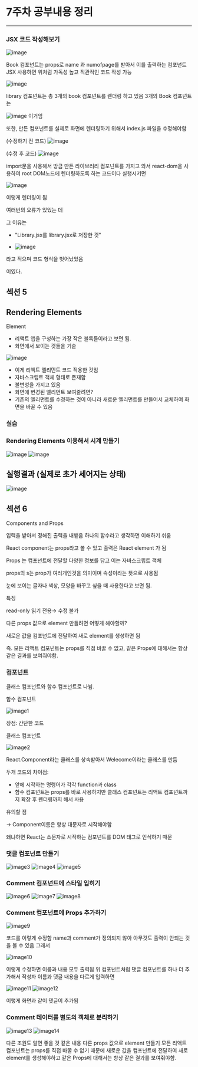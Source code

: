 # 7주차 공부내용 정리
---

### JSX 코드 작성해보기
![image](https://github.com/yeab-in/git-practice/blob/feat/%230/4%EC%A3%BC%EC%B0%A8%20%ED%95%99%EC%8A%B5%EC%82%AC%EC%A7%84/7.1.png)

Book 컴포넌트는 props로 name 과 numofpage를 받아서 이를 출력하는 컴포넌트
JSX 사용하면 위처럼 가독성 높고 직관적인 코드 작성 가능

![image](https://github.com/yeab-in/git-practice/blob/feat/%230/4%EC%A3%BC%EC%B0%A8%20%ED%95%99%EC%8A%B5%EC%82%AC%EC%A7%84/7.2.png)

library 컴포넌트는 총 3개의 book 컴포넌트를 렌더링 하고 있음
3개의 Book 컴포넌트는

![image](https://github.com/yeab-in/git-practice/blob/feat/%230/4%EC%A3%BC%EC%B0%A8%20%ED%95%99%EC%8A%B5%EC%82%AC%EC%A7%84/7.9.png)
이거임

또한, 만든 컴포넌트를 실제로 화면에 렌더링하기 위해서 index.js 파일을 수정해야함

(수정하기 전 코드)
![image](https://github.com/yeab-in/git-practice/blob/feat/%230/4%EC%A3%BC%EC%B0%A8%20%ED%95%99%EC%8A%B5%EC%82%AC%EC%A7%84/7.3.png)

(수정 후 코드)
![image](https://github.com/yeab-in/git-practice/blob/feat/%230/4%EC%A3%BC%EC%B0%A8%20%ED%95%99%EC%8A%B5%EC%82%AC%EC%A7%84/7.4.png)

import문을 사용해서 방금 만든 라이브러리 컴포넌트를 가지고 와서 react-dom을 사용하여 root DOM노드에 렌더링하도록 하는 코드이다
실행시키면

![image](https://github.com/yeab-in/git-practice/blob/feat/%230/4%EC%A3%BC%EC%B0%A8%20%ED%95%99%EC%8A%B5%EC%82%AC%EC%A7%84/7.5.png)

이렇게 렌더링이 됨

여러번의 오류가 있었는 데 

그 이유는

- "Library.jsx를 library.jsx로 저장한 것"
  
- ![image](https://github.com/yeab-in/git-practice/blob/feat/%230/4%EC%A3%BC%EC%B0%A8%20%ED%95%99%EC%8A%B5%EC%82%AC%EC%A7%84/7.11.png)
  
라고 적으며 코드 형식을 벗어났었음 

이였다.

## 섹션 5
## Rendering Elements

Element

- 리액트 앱을 구성하는 가장 작은 블록들이라고 보면 됨.
- 화면에서 보이는 것들을 기술

![image](https://github.com/yeab-in/git-practice/blob/feat/%230/4%EC%A3%BC%EC%B0%A8%20%ED%95%99%EC%8A%B5%EC%82%AC%EC%A7%84/7.10.png)

- 이게 리액트 엘리먼트 코드 적용한 것임
- 자바스크립트 객체 형태로 존재함
- 불변성을 가지고 있음
- 화면에 변경된 엘리먼트 보여줄려면?
- 기존의 엘리먼트를 수정하는 것이 아니라 새로운 엘리먼트를 만들어서 교체하여 화면을 바꿀 수 있음

### 실습
### Rendering Elements 이용해서 시계 만들기

![image](https://github.com/yeab-in/git-practice/blob/feat/%230/4%EC%A3%BC%EC%B0%A8%20%ED%95%99%EC%8A%B5%EC%82%AC%EC%A7%84/7.6.png)
![image](https://github.com/yeab-in/git-practice/blob/feat/%230/4%EC%A3%BC%EC%B0%A8%20%ED%95%99%EC%8A%B5%EC%82%AC%EC%A7%84/7.7.png)

## 실행결과 (실제로 초가 세어지는 상태)

![image](https://github.com/yeab-in/git-practice/blob/feat/%230/4%EC%A3%BC%EC%B0%A8%20%ED%95%99%EC%8A%B5%EC%82%AC%EC%A7%84/7.8.png)

## 섹션 6

Components and Props

입력을 받아서 정해진 출력을 내뱉음 하나의 함수라고 생각하면 이해하기 쉬움

React component는 props라고 볼 수 있고 출력은 React element 가 됨

Props 는 컴포넌트에 전달할 다양한 정보를 담고 이는 자바스크립트 객체

props의 s는 prop가 여러개인것을 의미이며 속성이라는 뜻으로 사용됨

눈에 보이는 글자나 색상, 모양을 바꾸고 싶을 때 사용한다고 보면 됨.

특징

read-only 읽기 전용→ 수정 불가

다른 props 값으로 element 만들려면 어떻게 해야할까?

새로운 값을 컴포넌트에 전달하여 새로 element를 생성하면 됨

즉. 모든 리액트 컴포넌트는 props를 직접 바꿀 수 없고, 같은 Props에 대해서는 항상 같은 결과를 보여줘야함.

### 컴포넌트
클래스 컴포넌트와 함수 컴포넌트로 나뉨.

함수 컴포넌트

![image1](https://github.com/yeab-in/git-practice/blob/feat/%230/4%EC%A3%BC%EC%B0%A8%20%ED%95%99%EC%8A%B5%EC%82%AC%EC%A7%84/a1.png)

장점: 간단한 코드

클래스 컴포넌트

![image2](https://github.com/yeab-in/git-practice/blob/feat/%230/4%EC%A3%BC%EC%B0%A8%20%ED%95%99%EC%8A%B5%EC%82%AC%EC%A7%84/a2.png)

React.Component라는 클래스를 상속받아서 Welecome이라는 클래스를 만듬

두개 코드의 차이점: 

- 앞에 시작하는 명령어가 각각 function과 class
- 함수 컴포넌트는 props를 바로 사용하지만 클래스 컴포넌트는 리액트 컴포넌트까지 확장 후 렌더링까지 해서  사용

유의할 점 

→ Component이름은 항상 대문자로 시작해야함

왜냐하면 React는 소문자로 시작하는 컴포넌트를 DOM 태그로 인식하기 때문

### 댓글 컴포넌트 만들기

![image3](https://github.com/yeab-in/git-practice/blob/feat/%230/4%EC%A3%BC%EC%B0%A8%20%ED%95%99%EC%8A%B5%EC%82%AC%EC%A7%84/a3.png)
![image4](https://github.com/yeab-in/git-practice/blob/feat/%230/4%EC%A3%BC%EC%B0%A8%20%ED%95%99%EC%8A%B5%EC%82%AC%EC%A7%84/a4.png)
![image5](https://github.com/yeab-in/git-practice/blob/feat/%230/4%EC%A3%BC%EC%B0%A8%20%ED%95%99%EC%8A%B5%EC%82%AC%EC%A7%84/a5.png)

### Comment 컴포넌트에 스타일 입히기

![image6](https://github.com/yeab-in/git-practice/blob/feat/%230/4%EC%A3%BC%EC%B0%A8%20%ED%95%99%EC%8A%B5%EC%82%AC%EC%A7%84/a6.png)
![image7](https://github.com/yeab-in/git-practice/blob/feat/%230/4%EC%A3%BC%EC%B0%A8%20%ED%95%99%EC%8A%B5%EC%82%AC%EC%A7%84/a7.png)
![image8](https://github.com/yeab-in/git-practice/blob/feat/%230/4%EC%A3%BC%EC%B0%A8%20%ED%95%99%EC%8A%B5%EC%82%AC%EC%A7%84/a8.png)

### Comment 컴포넌트에 Props 추가하기
![image9](https://github.com/yeab-in/git-practice/blob/feat/%230/4%EC%A3%BC%EC%B0%A8%20%ED%95%99%EC%8A%B5%EC%82%AC%EC%A7%84/a9.png)

코드를 이렇게 수정함
name과 comment가 정의되지 않아 아무것도 출력이 안되는 것을 볼 수 있음 그래서

![image10](https://github.com/yeab-in/git-practice/blob/feat/%230/4%EC%A3%BC%EC%B0%A8%20%ED%95%99%EC%8A%B5%EC%82%AC%EC%A7%84/a10.png)

이렇게 수정하면 이름과 내용 모두 출력됨
위 컴포넌트처럼 댓글 컴포넌트를 하나 더 추가해서 작성자 이름과 댓글 내용을 다르게 입력하면

![image11](https://github.com/yeab-in/git-practice/blob/feat/%230/4%EC%A3%BC%EC%B0%A8%20%ED%95%99%EC%8A%B5%EC%82%AC%EC%A7%84/a11.png)
![image12](https://github.com/yeab-in/git-practice/blob/feat/%230/4%EC%A3%BC%EC%B0%A8%20%ED%95%99%EC%8A%B5%EC%82%AC%EC%A7%84/a12.png)

이렇게 화면과 같이 댓글이 추가됨

### Comment 데이터를 별도의 객체로 분리하기

![image13](https://github.com/yeab-in/git-practice/blob/feat/%230/4%EC%A3%BC%EC%B0%A8%20%ED%95%99%EC%8A%B5%EC%82%AC%EC%A7%84/a13.png)
![image14](https://github.com/yeab-in/git-practice/blob/feat/%230/4%EC%A3%BC%EC%B0%A8%20%ED%95%99%EC%8A%B5%EC%82%AC%EC%A7%84/a14.png)


다른 조원도 알면 좋을 것 같은 내용
다른 props 값으로 element 만들기
모든 리액트 컴포넌트는 props를 직접 바꿀 수 없기 때문에 새로운 값을 컴포넌트에 전달하여 새로 element를 생성해야하고 같은 Props에 대해서는 항상 같은 결과를 보여줘야함.
